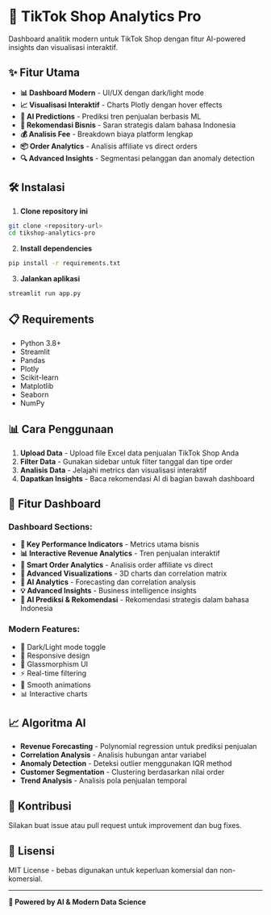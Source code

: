 # 🚀 TikTok Shop Analytics Pro

Dashboard analitik modern untuk TikTok Shop dengan fitur AI-powered insights dan visualisasi interaktif.

## ✨ Fitur Utama

- **📊 Dashboard Modern** - UI/UX dengan dark/light mode
- **📈 Visualisasi Interaktif** - Charts Plotly dengan hover effects
- **🤖 AI Predictions** - Prediksi tren penjualan berbasis ML
- **🎯 Rekomendasi Bisnis** - Saran strategis dalam bahasa Indonesia
- **💰 Analisis Fee** - Breakdown biaya platform lengkap
- **📦 Order Analytics** - Analisis affiliate vs direct orders
- **🔍 Advanced Insights** - Segmentasi pelanggan dan anomaly detection

## 🛠️ Instalasi

1. **Clone repository ini**
```bash
git clone <repository-url>
cd tikshop-analytics-pro
```

2. **Install dependencies**
```bash
pip install -r requirements.txt
```

3. **Jalankan aplikasi**
```bash
streamlit run app.py
```

## 📋 Requirements

- Python 3.8+
- Streamlit
- Pandas
- Plotly
- Scikit-learn
- Matplotlib
- Seaborn
- NumPy

## 📊 Cara Penggunaan

1. **Upload Data** - Upload file Excel data penjualan TikTok Shop Anda
2. **Filter Data** - Gunakan sidebar untuk filter tanggal dan tipe order
3. **Analisis Data** - Jelajahi metrics dan visualisasi interaktif
4. **Dapatkan Insights** - Baca rekomendasi AI di bagian bawah dashboard

## 🎨 Fitur Dashboard

### Dashboard Sections:
- **💎 Key Performance Indicators** - Metrics utama bisnis
- **📊 Interactive Revenue Analytics** - Tren penjualan interaktif
- **🎯 Smart Order Analytics** - Analisis order affiliate vs direct
- **🌟 Advanced Visualizations** - 3D charts dan correlation matrix
- **🤖 AI Analytics** - Forecasting dan correlation analysis
- **💡 Advanced Insights** - Business intelligence insights
- **🤖 AI Prediksi & Rekomendasi** - Rekomendasi strategis dalam bahasa Indonesia

### Modern Features:
- 🌙 Dark/Light mode toggle
- 📱 Responsive design
- 🎨 Glassmorphism UI
- ⚡ Real-time filtering
- 🔄 Smooth animations
- 📊 Interactive charts

## 📈 Algoritma AI

- **Revenue Forecasting** - Polynomial regression untuk prediksi penjualan
- **Correlation Analysis** - Analisis hubungan antar variabel
- **Anomaly Detection** - Deteksi outlier menggunakan IQR method
- **Customer Segmentation** - Clustering berdasarkan nilai order
- **Trend Analysis** - Analisis pola penjualan temporal

## 🤝 Kontribusi

Silakan buat issue atau pull request untuk improvement dan bug fixes.

## 📄 Lisensi

MIT License - bebas digunakan untuk keperluan komersial dan non-komersial.

---

**🚀 Powered by AI & Modern Data Science**
